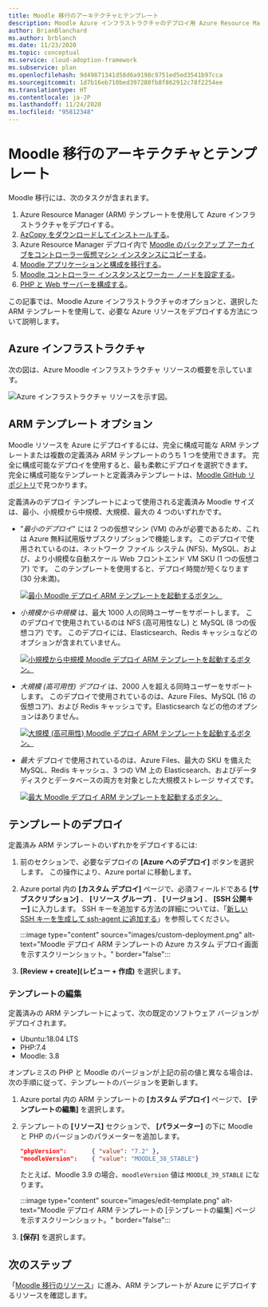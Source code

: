 ```yaml
---
title: Moodle 移行のアーキテクチャとテンプレート
description: Moodle Azure インフラストラクチャのデプロイ用 Azure Resource Manager (ARM) テンプレートの概要と、そのテンプレートをデプロイまたは編集する方法について説明します。
author: BrianBlanchard
ms.author: brblanch
ms.date: 11/23/2020
ms.topic: conceptual
ms.service: cloud-adoption-framework
ms.subservice: plan
ms.openlocfilehash: 9d49871341d58d6a9198c9751ed5ed3541b97cca
ms.sourcegitcommit: 1d7b16eb710bed397280fb8f862912c78f2254ee
ms.translationtype: HT
ms.contentlocale: ja-JP
ms.lasthandoff: 11/24/2020
ms.locfileid: "95812348"
---
```

# <a name="moodle-migration-architecture-and-templates"></a>Moodle 移行のアーキテクチャとテンプレート

Moodle 移行には、次のタスクが含まれます。

1. Azure Resource Manager (ARM) テンプレートを使用して Azure インフラストラクチャをデプロイする。
1. [AzCopy をダウンロードしてインストールする](migration-start.md#download-and-install-azcopy-on-the-controller-vm)。
1. Azure Resource Manager デプロイ内で [Moodle のバックアップ アーカイブをコントローラー仮想マシン インスタンスにコピーする](migration-start.md#copy-the-archive-to-the-controller-vm)。
1. [Moodle アプリケーションと構成を移行する](migration-start.md#import-the-moodle-database-to-azure)。
1. [Moodle コントローラー インスタンスとワーカー ノードを設定する](azure-infra-config.md)。
1. [PHP と Web サーバーを構成する](azure-infra-config.md)。

この記事では、Moodle Azure インフラストラクチャのオプションと、選択した ARM テンプレートを使用して、必要な Azure リソースをデプロイする方法について説明します。

## <a name="azure-infrastructure"></a>Azure インフラストラクチャ

次の図は、Azure Moodle インフラストラクチャ リソースの概要を示しています。

![Azure インフラストラクチャ リソースを示す図。](images/architecture.png)

## <a name="arm-template-options"></a>ARM テンプレート オプション

Moodle リソースを Azure にデプロイするには、完全に構成可能な ARM テンプレートまたは複数の定義済み ARM テンプレートのうち 1 つを使用できます。 完全に構成可能なデプロイを使用すると、最も柔軟にデプロイを選択できます。 完全に構成可能なテンプレートと定義済みテンプレートは、[Moodle GitHub リポジトリ](https://github.com/Azure/Moodle)で見つかります。

定義済みのデプロイ テンプレートによって使用される定義済み Moodle サイズは、最小、小規模から中規模、大規模、最大の 4 つのいずれかです。

- "*最小のデプロイ*" には 2 つの仮想マシン (VM) のみが必要であるため、これは Azure 無料試用版サブスクリプションで機能します。 このデプロイで使用されているのは、ネットワーク ファイル システム (NFS)、MySQL、および、より小規模な自動スケール Web フロントエンド VM SKU (1 つの仮想コア) です。 このテンプレートを使用すると、デプロイ時間が短くなります (30 分未満)。
  
  [![最小 Moodle デプロイ ARM テンプレートを起動するボタン。](images/deploy-to-azure.png)](https://portal.azure.com/#create/Microsoft.Template/uri/https%3A%2F%2Fraw.githubusercontent.com%2FAzure%2FMoodle%2Fmaster%2Fazuredeploy-minimal.json)

- *小規模から中規模* は、最大 1000 人の同時ユーザーをサポートします。 このデプロイで使用されているのは NFS (高可用性なし) と MySQL (8 つの仮想コア) です。 このデプロイには、Elasticsearch、Redis キャッシュなどのオプションが含まれていません。
  
  [![小規模から中規模 Moodle デプロイ ARM テンプレートを起動するボタン。](images/deploy-to-azure.png)](https://portal.azure.com/#create/Microsoft.Template/uri/https%3A%2F%2Fraw.githubusercontent.com%2FAzure%2FMoodle%2Fmaster%2Fazuredeploy-small2mid-noha.json)

- *大規模 (高可用性) デプロイ* は、2000 人を超える同時ユーザーをサポートします。 このデプロイで使用されているのは、Azure Files、MySQL (16 の仮想コア)、および Redis キャッシュです。Elasticsearch などの他のオプションはありません。
  
  [![大規模 (高可用性) Moodle デプロイ ARM テンプレートを起動するボタン。](images/deploy-to-azure.png)](https://portal.azure.com/#create/Microsoft.Template/uri/https%3A%2F%2Fraw.githubusercontent.com%2FAzure%2FMoodle%2Fmaster%2Fazuredeploy-large-ha.json)

- *最大* デプロイで使用されているのは、Azure Files、最大の SKU を備えた MySQL、Redis キャッシュ、3 つの VM 上の Elasticsearch、およびデータ ディスクとデータベースの両方を対象とした大規模ストレージ サイズです。
  
  [![最大 Moodle デプロイ ARM テンプレートを起動するボタン。](images/deploy-to-azure.png)](https://portal.azure.com/#create/Microsoft.Template/uri/https%3A%2F%2Fraw.githubusercontent.com%2FAzure%2FMoodle%2Fmaster%2Fazuredeploy-maximal.json)

## <a name="deploy-the-template"></a>テンプレートのデプロイ

定義済み ARM テンプレートのいずれかをデプロイするには:

1. 前のセクションで、必要なデプロイの **[Azure へのデプロイ]** ボタンを選択します。 この操作により、Azure portal に移動します。
   
1. Azure portal 内の **[カスタム デプロイ]** ページで、必須フィールドである **[サブスクリプション]** 、 **[リソース グループ]** 、 **[リージョン]** 、 **[SSH 公開キー]** に入力します。 SSH キーを追加する方法の詳細については、「[新しい SSH キーを生成して ssh-agent に追加する](https://docs.github.com/free-pro-team@latest/github/authenticating-to-github/generating-a-new-ssh-key-and-adding-it-to-the-ssh-agent)」を参照してください。
   
   :::image type="content" source="images/custom-deployment.png" alt-text="Moodle デプロイ ARM テンプレートの Azure カスタム デプロイ画面を示すスクリーンショット。" border="false":::
   
1. **[Review + create]\(レビュー + 作成\)** を選択します。

### <a name="edit-the-template"></a>テンプレートの編集

定義済みの ARM テンプレートによって、次の既定のソフトウェア バージョンがデプロイされます。

- Ubuntu:18.04 LTS
- PHP:7.4
- Moodle: 3.8

オンプレミスの PHP と Moodle のバージョンが上記の前の値と異なる場合は、次の手順に従って、テンプレートのバージョンを更新します。

1. Azure portal 内の ARM テンプレートの **[カスタム デプロイ]** ページで、 **[テンプレートの編集]** を選択します。
   
1. テンプレートの **[リソース]** セクションで、 **[パラメーター]** の下に Moodle と PHP のバージョンのパラメーターを追加します。

   ```json
   "phpVersion":       { "value": "7.2" },
   "moodleVersion":    { "value": "MOODLE_38_STABLE"}
   ```
   
   たとえば、Moodle 3.9 の場合、`moodleVersion` 値は `MOODLE_39_STABLE` になります。
   
   :::image type="content" source="images/edit-template.png" alt-text="Moodle デプロイ ARM テンプレートの [テンプレートの編集] ページを示すスクリーンショット。" border="false":::
   
1. **[保存]** を選択します。

## <a name="next-steps"></a>次のステップ

「[Moodle 移行のリソース](migration-resources.md)」に進み、ARM テンプレートが Azure にデプロイするリソースを確認します。
